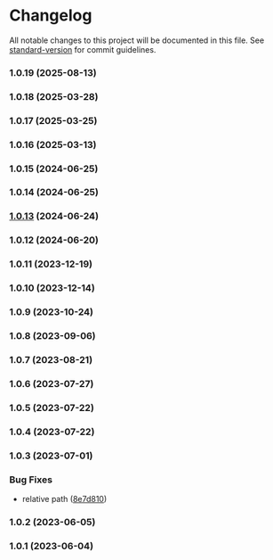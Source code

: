 # Changelog

All notable changes to this project will be documented in this file. See [standard-version](https://github.com/conventional-changelog/standard-version) for commit guidelines.

### 1.0.19 (2025-08-13)

### 1.0.18 (2025-03-28)

### 1.0.17 (2025-03-25)

### 1.0.16 (2025-03-13)

### 1.0.15 (2024-06-25)

### 1.0.14 (2024-06-25)

### [1.0.13](https://github.com/Kikobeats/anybar-ping/compare/v1.0.12...v1.0.13) (2024-06-24)

### 1.0.12 (2024-06-20)

### 1.0.11 (2023-12-19)

### 1.0.10 (2023-12-14)

### 1.0.9 (2023-10-24)

### 1.0.8 (2023-09-06)

### 1.0.7 (2023-08-21)

### 1.0.6 (2023-07-27)

### 1.0.5 (2023-07-22)

### 1.0.4 (2023-07-22)

### 1.0.3 (2023-07-01)


### Bug Fixes

* relative path ([8e7d810](https://github.com/Kikobeats/anybar-ping/commit/8e7d8102376170847dc56a27a4b7b5d145accee6))

### 1.0.2 (2023-06-05)

### 1.0.1 (2023-06-04)
